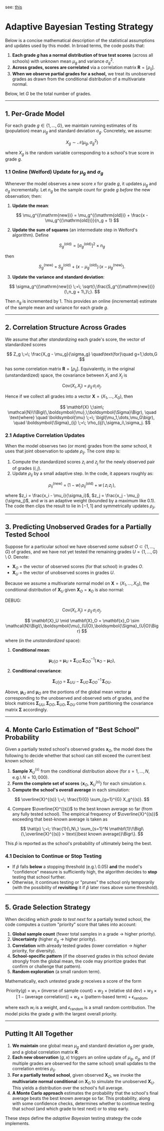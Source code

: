 see: [this](https://chatgpt.com/c/67ca0bd5-8538-8011-a841-9d202c6eee8d)

# Adaptive Bayesian Testing Strategy

Below is a concise mathematical description of the statistical assumptions and updates used by this model. In broad terms, the code posits that:

1. **Each grade $g$ has a normal distribution of true test scores** (across all schools) with unknown mean $\mu_g$ and variance $\sigma_g^2$.  
2. **Across grades, scores are correlated** via a correlation matrix $\mathbf{R} = [\rho_{ij}]$.  
3. **When we observe partial grades for a school,** we treat its unobserved grades as drawn from the conditional distribution of a multivariate normal.

Below, let $G$ be the total number of grades.

---

## 1. Per-Grade Model

For each grade $g \in \{1,\dots,G\}$, we maintain running estimates of its (population) mean $\mu_g$ and standard deviation $\sigma_g$. Concretely, we assume:

$$
X_g \sim \mathcal{N}\bigl(\mu_g , \sigma_g^2\bigr)
$$

where $X_g$ is the random variable corresponding to a school's true score in grade $g$.

### 1.1 Online (Welford) Update for $\mu_g$ and $\sigma_g$

Whenever the model observes a new score $x$ for grade $g$, it updates $\mu_g$ and $\sigma_g$ incrementally. Let $n_g$ be the sample count for grade $g$ *before* the new observation; then:

1. **Update the mean**:

$$
\mu_g^{(\mathrm{new})} = \mu_g^{(\mathrm{old})} + \frac{x - \mu_g^{(\mathrm{old})}}{n_g + 1}
$$

2. **Update the sum of squares** (an intermediate step in Welford's algorithm). Define

$$
S_g^{(\mathrm{old})} = \bigl[\sigma_g^{(\mathrm{old})}\bigr]^2  \times  n_g
$$

then

$$
S_g^{(\mathrm{new})}
\;=\;
S_g^{(\mathrm{old})}
\;+\;
\bigl(x \;-\; \mu_g^{(\mathrm{old})}\bigr)\,\bigl(x \;-\; \mu_g^{(\mathrm{new})}\bigr).
$$

3. **Update the variance and standard deviation**:

$$
\sigma_g^{(\mathrm{new})}
\;=\;
\sqrt{\;\frac{S_g^{(\mathrm{new})}}{\,n_g + 1\,}\;}.
$$

Then $n_g$ is incremented by 1. This provides an online (incremental) estimate of the sample mean and variance for each grade $g$.

---

## 2. Correlation Structure Across Grades

We assume that after *standardizing* each grade's score, the vector of standardized scores

$$
Z_g \;=\; \frac{X_g - \mu_g}{\sigma_g}
\quad\text{for}\quad g=1,\dots,G
$$

has some correlation matrix $\mathbf{R} = [\rho_{ij}]$. Equivalently, in the original (unstandardized) space, the covariance between $X_i$ and $X_j$ is

$$
\mathrm{Cov}(X_i,\,X_j) \;=\; \rho_{ij}\,\sigma_i\,\sigma_j.
$$

Hence if we collect all grades into a vector $\mathbf{X} = (X_1,\dots,X_G)$, then

$$
\mathbf{X}
\;\sim\;
\mathcal{N}\!\Bigl(\,\boldsymbol{\mu},\;\boldsymbol{\Sigma}\Bigr),
\quad
\text{where}
\quad
\boldsymbol{\mu} \;=\; \bigl(\mu_1,\dots,\mu_G\bigr),
\quad
\boldsymbol{\Sigma}_{ij} \;=\; \rho_{ij}\,\sigma_i\,\sigma_j.
$$

### 2.1 Adaptive Correlation Updates

When the model observes two (or more) grades from the *same* school, it uses that joint observation to update $\rho_{ij}$. The core step is:

1. Compute the standardized scores $z_i$ and $z_j$ for the newly observed pair of grades $(i,j)$.
2. Update $\rho_{ij}$ by a small adaptive step. In the code, it appears roughly as:

$$
\rho_{ij}^{(\mathrm{new})}
\;=\;
(1 - w)\,\rho_{ij}^{(\mathrm{old})}
\;+\;
w\,(\,z_i\,z_j\,),
$$

where $z_i = \frac{x_i - \mu_i}{\sigma_i}$, $z_j = \frac{x_j - \mu_j}{\sigma_j}$, and $w$ is an adaptive weight (bounded by a maximum like 0.1). The code then clips the result to lie in $[-1,1]$ and symmetrically updates $\rho_{ji}$.

---

## 3. Predicting Unobserved Grades for a Partially Tested School

Suppose for a particular school we have observed *some subset* $O\subset \{1,\dots,G\}$ of grades, and we have not yet tested the remaining grades $U = \{1,\dots,G\}\setminus O$. Denote:

- $\mathbf{X}_O$ = the vector of observed scores (for that school) in grades $O$.
- $\mathbf{X}_U$ = the vector of unobserved scores in grades $U$.

Because we assume a multivariate normal model on $\mathbf{X}=(X_1,\dots,X_G)$, the conditional distribution of $\mathbf{X}_U$ given $\mathbf{X}_O = \mathbf{x}_O$ is also normal:


DEBUG:

$$
\mathrm{Cov}(X_i,\,X_j) \;=\; \rho_{ij}\,\sigma_i\,\sigma_j.
$$

$$
\mathbf{X}_U \mid \mathbf{X}_O = \mathbf{x}_O \sim \mathcal{N}\Bigl(\,\boldsymbol{\mu}_{U|O},\boldsymbol{\Sigma}_{U|O}\Bigr)
$$

where (in the *unstandardized* space):

1. **Conditional mean**:

$$
\boldsymbol{\mu}_{U|O}
\;=\;
\boldsymbol{\mu}_U 
\;+\;
\boldsymbol{\Sigma}_{UO}\,\boldsymbol{\Sigma}_{OO}^{-1}
\bigl(\,\mathbf{x}_O \;-\; \boldsymbol{\mu}_O\bigr),
$$

2. **Conditional covariance**:

$$
\boldsymbol{\Sigma}_{U|O}
\;=\;
\boldsymbol{\Sigma}_{UU}
\;-\;
\boldsymbol{\Sigma}_{UO}\,\boldsymbol{\Sigma}_{OO}^{-1}\,\boldsymbol{\Sigma}_{OU}.
$$

Above, $\boldsymbol{\mu}_U$ and $\boldsymbol{\mu}_O$ are the portions of the global mean vector $\boldsymbol{\mu}$ corresponding to the unobserved and observed sets of grades, and the block matrices $\boldsymbol{\Sigma}_{UU}, \boldsymbol{\Sigma}_{OO}, \boldsymbol{\Sigma}_{UO}, \boldsymbol{\Sigma}_{OU}$ come from partitioning the covariance matrix $\boldsymbol{\Sigma}$ accordingly.

---

## 4. Monte Carlo Estimation of "Best School" Probability

Given a partially tested school's observed grades $\mathbf{x}_O$, the model does the following to decide whether that school can still exceed the current best known school:

1. **Sample** $\mathbf{X}_U^{(s)}$ from the conditional distribution above (for $s=1,\dots,N$, e.g.\ $N=10{,}000$).
2. **Form the complete set of scores** $\bigl\{\mathbf{x}_O,\;\mathbf{X}_U^{(s)}\bigr\}$ for each simulation $s$.
3. **Compute the school's overall average** in each simulation:

$$
\overline{X}^{(s)}
\;=\;
\frac{1}{G}
\sum_{g=1}^{G} X_g^{(s)}.
$$

4. Compare $\overline{X}^{(s)}$ to the best known average so far (from any fully tested school). The empirical frequency of $\overline{X}^{(s)}$ exceeding that best-known average is taken as

$$
\hat{p} 
\;=\;
\frac{1}{\,N\,}
\sum_{s=1}^N 
\mathbf{1}\!\Bigl\{\,\overline{X}^{(s)} > \text{(best known average)}\Bigr\}.
$$

This $\hat{p}$ is reported as the school's probability of ultimately being the best.  

### 4.1 Decision to Continue or Stop Testing

- If $\hat{p}$ falls **below** a stopping threshold (e.g.\ 0.05) **and** the model's "confidence" measure is sufficiently high, the algorithm decides to **stop** testing that school further.  
- Otherwise, it continues testing or "prunes" the school only temporarily (with the possibility of **revisiting** it if $\hat{p}$ later rises above some threshold).

---

## 5. Grade Selection Strategy

When deciding *which grade to test next* for a partially tested school, the code computes a custom "priority" score that takes into account:

1. **Global sample count** (fewer total samples in a grade $\rightarrow$ higher priority).  
2. **Uncertainty** (higher $\sigma_g$ $\rightarrow$ higher priority).  
3. **Correlation** with already tested grades (lower correlation $\rightarrow$ *higher* priority, for diversity).  
4. **School-specific pattern** (if the observed grades in this school deviate strongly from the global mean, the code may prioritize grades that confirm or challenge that pattern).  
5. **Random exploration** (a small random term).

Mathematically, each untested grade $g$ receives a score of the form

$$
\text{Priority}(g)
\;=\;
w_1 \times \text{(inverse of sample count)} 
\;+\;
w_2 \times \text{(relative std dev)}
\;+\;
w_3 \times \bigl[\,1 - (\text{average correlation})\bigr]
\;+\;
w_4 \times \text{(pattern-based term)}
\;+\;
\epsilon_{\mathrm{random}},
$$

where each $w_i$ is a weight, and $\epsilon_{\mathrm{random}}$ is a small random contribution. The model picks the grade $g$ with the largest overall priority.

---

## Putting It All Together

1. **We maintain** one global mean $\mu_g$ and standard deviation $\sigma_g$ per grade, and a global correlation matrix $\mathbf{R}$.  
2. **Each new observation** $(g, x)$ triggers an online update of $\mu_g$, $\sigma_g$, and (if multiple grades are observed for the same school) small updates to the correlation entries $\rho_{ij}$.  
3. **For a partially tested school**, given observed $\mathbf{X}_O$, we invoke the **multivariate normal conditional** on $\mathbf{X}_O$ to simulate the unobserved $\mathbf{X}_U$. This yields a distribution over the school's full average.  
4. **A Monte Carlo approach** estimates the probability that the school's final average beats the best known average so far. This probability, along with some confidence checks, determines whether to continue testing that school (and which grade to test next) or to stop early.

These steps define the *adaptive Bayesian* testing strategy the code implements.
